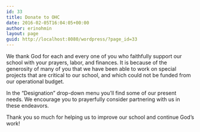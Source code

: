 ```yaml
---
id: 33
title: Donate to OHC
date: 2016-02-05T16:04:05+00:00
author: erinohmin
layout: page
guid: http://localhost:8080/wordpress/?page_id=33
---
```

We thank God for each and every one of you who faithfully support our school with your 
prayers, labor, and finances. It is because of the generosity of many of you that we have 
been able to work on special projects that are critical to our school, and which could not 
be funded from our operational budget.

In the &#8220;Designation&#8221; drop-down menu you&#8217;ll find some of our present needs. 
We encourage you to prayerfully consider partnering with us in these endeavors.

Thank you so much for helping us to improve our school and continue God&#8217;s work!